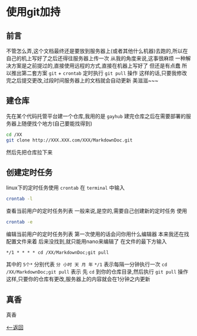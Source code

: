 <!--
 * @Author: CollapseNav
 * @Date: 2020-06-25 20:15:57
 * @LastEditors: CollapseNav
 * @LastEditTime: 2020-06-25 20:49:25
 * @Description:
-->

# 使用git加持

## 前言

不管怎么弄,这个文档最终还是要放到服务器上(或者其他什么机器)去跑的,所以在自己的机上写好了之后还得往服务器上传一次
从我的角度来说,这事很麻烦
一种解决方案是之前提过的,直接使用远程的方式,直接在机器上写好了
但还是有点蠢
所以推出第二套方案
`git` + `crontab` 定时执行 `git pull` 操作
这样的话,只要我修改完之后提交更改,过段时间服务器上的文档就会自动更新
美滋滋~~~

## 建仓库

先在某个代码托管平台建一个仓库,我用的是 `gayhub`
建完仓库之后在需要部署的服务器上随便找个地方(自己要能找得到)

```bash
cd /XX
git clone http://XXX.XXX.com/XXX/MarkdownDoc.git
```

然后先把仓库拉下来

## 创建定时任务

linux下的定时任务使用 `crontab`
在 `terminal` 中输入

```bash
crontab -l
```

查看当前用户的定时任务列表
一般来说,是空的,需要自己创建新的定时任务
使用

```bash
crontab -e
```

编辑当前用户的定时任务列表
第一次使用的话会问你用什么编辑器
本来我还在找配置文件来着
后来没找到,就只能用nano来编辑了
在文件的最下方输入

```nano
*/1 * * * * cd /XX/MarkdownDoc;git pull
```

其中的 `5个*` 分别代表 `分 小时 天 月 年`
`*/1` 表示每隔一分钟执行一次
`cd /XX/MarkdownDoc;git pull` 表示
先 `cd` 到你的仓库目录,然后执行 `git pull` 操作
这样,只要你的仓库有更改,服务器上的内容就会在1分钟之内更新

## 真香

真香

[<--返回](./index.html)

